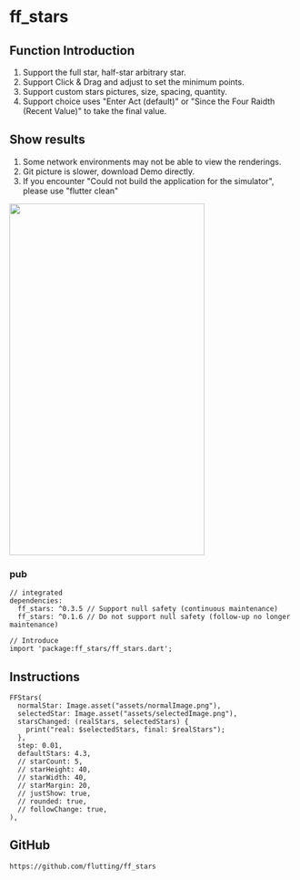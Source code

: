 # ff_stars

## Function Introduction
1. Support the full star, half-star arbitrary star.
2. Support Click & Drag and adjust to set the minimum points.
3. Support custom stars pictures, size, spacing, quantity.
4. Support choice uses "Enter Act (default)" or "Since the Four Raidth (Recent Value)" to take the final value.

## Show results
1. Some network environments may not be able to view the renderings.
2. Git picture is slower, download Demo directly.
3. If you encounter "Could not build the application for the simulator", please use "flutter clean"
<img src="https://github.com/flutting/ff_source/blob/main/ff_stars/ff_stars.gif" width="343" height="617">

### pub
```
// integrated
dependencies:
  ff_stars: ^0.3.5 // Support null safety (continuous maintenance)
  ff_stars: ^0.1.6 // Do not support null safety (follow-up no longer maintenance)

// Introduce
import 'package:ff_stars/ff_stars.dart';
```

## Instructions
```
FFStars(
  normalStar: Image.asset("assets/normalImage.png"),
  selectedStar: Image.asset("assets/selectedImage.png"),
  starsChanged: (realStars, selectedStars) {
    print("real: $selectedStars, final: $realStars");
  },
  step: 0.01,
  defaultStars: 4.3,
  // starCount: 5,
  // starHeight: 40,
  // starWidth: 40,
  // starMargin: 20,
  // justShow: true,
  // rounded: true,
  // followChange: true,
),
```

## GitHub
```
https://github.com/flutting/ff_stars
```